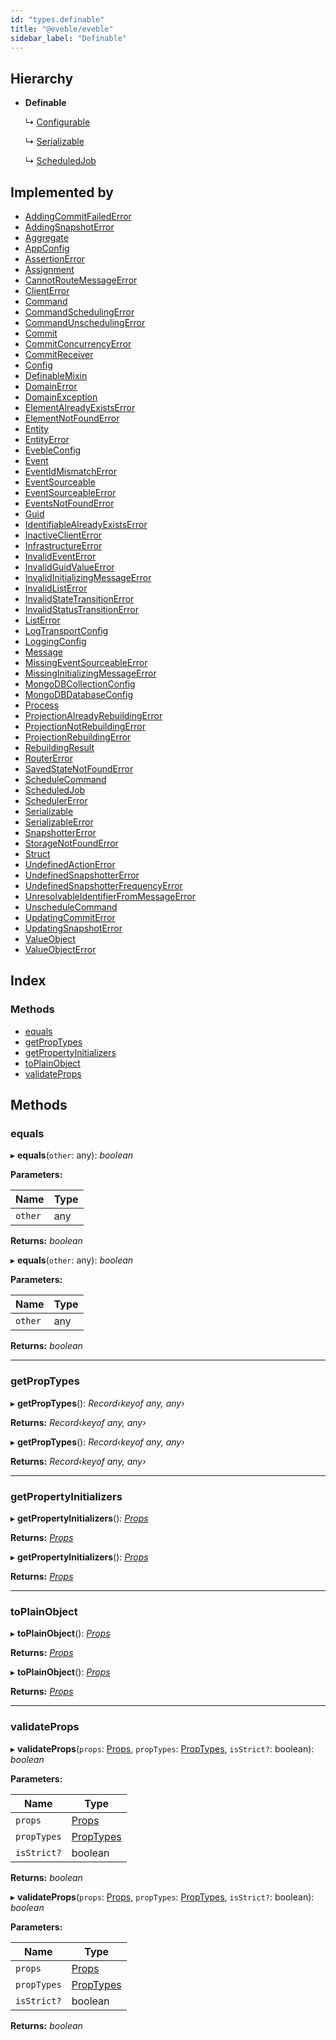 ```yaml
---
id: "types.definable"
title: "@eveble/eveble"
sidebar_label: "Definable"
---
```


## Hierarchy

* **Definable**

  ↳ [Configurable](types.configurable.md)

  ↳ [Serializable](types.serializable.md)

  ↳ [ScheduledJob](types.scheduledjob.md)

## Implemented by

* [AddingCommitFailedError](../classes/addingcommitfailederror.md)
* [AddingSnapshotError](../classes/addingsnapshoterror.md)
* [Aggregate](../classes/aggregate.md)
* [AppConfig](../classes/appconfig.md)
* [AssertionError](../classes/assertionerror.md)
* [Assignment](../classes/assignment.md)
* [CannotRouteMessageError](../classes/cannotroutemessageerror.md)
* [ClientError](../classes/clienterror.md)
* [Command](../classes/command.md)
* [CommandSchedulingError](../classes/commandschedulingerror.md)
* [CommandUnschedulingError](../classes/commandunschedulingerror.md)
* [Commit](../classes/commit.md)
* [CommitConcurrencyError](../classes/commitconcurrencyerror.md)
* [CommitReceiver](../classes/commitreceiver.md)
* [Config](../classes/config.md)
* [DefinableMixin](../classes/definablemixin.md)
* [DomainError](../classes/domainerror.md)
* [DomainException](../classes/domainexception.md)
* [ElementAlreadyExistsError](../classes/elementalreadyexistserror.md)
* [ElementNotFoundError](../classes/elementnotfounderror.md)
* [Entity](../classes/entity.md)
* [EntityError](../classes/entityerror.md)
* [EvebleConfig](../classes/evebleconfig.md)
* [Event](../classes/event.md)
* [EventIdMismatchError](../classes/eventidmismatcherror.md)
* [EventSourceable](../classes/eventsourceable.md)
* [EventSourceableError](../classes/eventsourceableerror.md)
* [EventsNotFoundError](../classes/eventsnotfounderror.md)
* [Guid](../classes/guid.md)
* [IdentifiableAlreadyExistsError](../classes/identifiablealreadyexistserror.md)
* [InactiveClientError](../classes/inactiveclienterror.md)
* [InfrastructureError](../classes/infrastructureerror.md)
* [InvalidEventError](../classes/invalideventerror.md)
* [InvalidGuidValueError](../classes/invalidguidvalueerror.md)
* [InvalidInitializingMessageError](../classes/invalidinitializingmessageerror.md)
* [InvalidListError](../classes/invalidlisterror.md)
* [InvalidStateTransitionError](../classes/invalidstatetransitionerror.md)
* [InvalidStatusTransitionError](../classes/invalidstatustransitionerror.md)
* [ListError](../classes/listerror.md)
* [LogTransportConfig](../classes/logtransportconfig.md)
* [LoggingConfig](../classes/loggingconfig.md)
* [Message](../classes/message.md)
* [MissingEventSourceableError](../classes/missingeventsourceableerror.md)
* [MissingInitializingMessageError](../classes/missinginitializingmessageerror.md)
* [MongoDBCollectionConfig](../classes/mongodbcollectionconfig.md)
* [MongoDBDatabaseConfig](../classes/mongodbdatabaseconfig.md)
* [Process](../classes/process.md)
* [ProjectionAlreadyRebuildingError](../classes/projectionalreadyrebuildingerror.md)
* [ProjectionNotRebuildingError](../classes/projectionnotrebuildingerror.md)
* [ProjectionRebuildingError](../classes/projectionrebuildingerror.md)
* [RebuildingResult](../classes/rebuildingresult.md)
* [RouterError](../classes/routererror.md)
* [SavedStateNotFoundError](../classes/savedstatenotfounderror.md)
* [ScheduleCommand](../classes/schedulecommand.md)
* [ScheduledJob](../classes/scheduledjob.md)
* [SchedulerError](../classes/schedulererror.md)
* [Serializable](../classes/serializable.md)
* [SerializableError](../classes/serializableerror.md)
* [SnapshotterError](../classes/snapshottererror.md)
* [StorageNotFoundError](../classes/storagenotfounderror.md)
* [Struct](../classes/struct.md)
* [UndefinedActionError](../classes/undefinedactionerror.md)
* [UndefinedSnapshotterError](../classes/undefinedsnapshottererror.md)
* [UndefinedSnapshotterFrequencyError](../classes/undefinedsnapshotterfrequencyerror.md)
* [UnresolvableIdentifierFromMessageError](../classes/unresolvableidentifierfrommessageerror.md)
* [UnscheduleCommand](../classes/unschedulecommand.md)
* [UpdatingCommitError](../classes/updatingcommiterror.md)
* [UpdatingSnapshotError](../classes/updatingsnapshoterror.md)
* [ValueObject](../classes/valueobject.md)
* [ValueObjectError](../classes/valueobjecterror.md)

## Index

### Methods

* [equals](types.definable.md#equals)
* [getPropTypes](types.definable.md#getproptypes)
* [getPropertyInitializers](types.definable.md#getpropertyinitializers)
* [toPlainObject](types.definable.md#toplainobject)
* [validateProps](types.definable.md#validateprops)

## Methods

###  equals

▸ **equals**(`other`: any): *boolean*

**Parameters:**

Name | Type |
------ | ------ |
`other` | any |

**Returns:** *boolean*

▸ **equals**(`other`: any): *boolean*

**Parameters:**

Name | Type |
------ | ------ |
`other` | any |

**Returns:** *boolean*

___

###  getPropTypes

▸ **getPropTypes**(): *Record‹keyof any, any›*

**Returns:** *Record‹keyof any, any›*

▸ **getPropTypes**(): *Record‹keyof any, any›*

**Returns:** *Record‹keyof any, any›*

___

###  getPropertyInitializers

▸ **getPropertyInitializers**(): *[Props](../modules/types.md#props)*

**Returns:** *[Props](../modules/types.md#props)*

▸ **getPropertyInitializers**(): *[Props](../modules/types.md#props)*

**Returns:** *[Props](../modules/types.md#props)*

___

###  toPlainObject

▸ **toPlainObject**(): *[Props](../modules/types.md#props)*

**Returns:** *[Props](../modules/types.md#props)*

▸ **toPlainObject**(): *[Props](../modules/types.md#props)*

**Returns:** *[Props](../modules/types.md#props)*

___

###  validateProps

▸ **validateProps**(`props`: [Props](../modules/types.md#props), `propTypes`: [PropTypes](../modules/types.md#proptypes), `isStrict?`: boolean): *boolean*

**Parameters:**

Name | Type |
------ | ------ |
`props` | [Props](../modules/types.md#props) |
`propTypes` | [PropTypes](../modules/types.md#proptypes) |
`isStrict?` | boolean |

**Returns:** *boolean*

▸ **validateProps**(`props`: [Props](../modules/types.md#props), `propTypes`: [PropTypes](../modules/types.md#proptypes), `isStrict?`: boolean): *boolean*

**Parameters:**

Name | Type |
------ | ------ |
`props` | [Props](../modules/types.md#props) |
`propTypes` | [PropTypes](../modules/types.md#proptypes) |
`isStrict?` | boolean |

**Returns:** *boolean*
